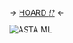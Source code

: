 -> [HOARD *!?*](https://rentry.co/angelstruck) <-

![ASTA ML](https://cdn.discordapp.com/attachments/852782813186490408/1107109122970751047/IMG_7707.gif)